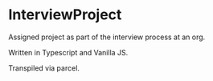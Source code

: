# InterviewProject

Assigned project as part of the interview process at an org.

Written in Typescript and Vanilla JS. 

Transpiled via parcel. 

